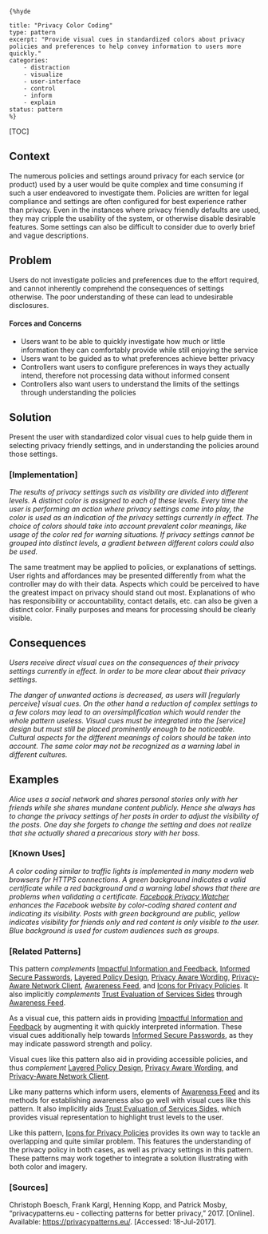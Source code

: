     {%hyde

    title: "Privacy Color Coding"
    type: pattern
    excerpt: "Provide visual cues in standardized colors about privacy policies and preferences to help convey information to users more quickly."
    categories:
        - distraction
        - visualize
        - user-interface
        - control
        - inform
        - explain
    status: pattern
    %}

[TOC]

<!--### [Also Known As]-->
<!-- All other names the pattern is known by.-->



## Context
<!-- The situations in which the pattern may apply.-->
<!-- Aspects which constrain the solution, but are not modified by it. They affect the impact of different forces.-->

The numerous policies and settings around privacy for each service (or product) used by a user would be quite complex and time consuming if such a user endeavored to investigate them. Policies are written for legal compliance and settings are often configured for best experience rather than privacy. Even in the instances where privacy friendly defaults are used, they may cripple the usability of the system, or otherwise disable desirable features. Some settings can also be difficult to consider due to overly brief and vague descriptions.

## Problem
<!-- The problem a pattern addresses, including a list of forces describing why a problem might be difficult to solve.-->

Users do not investigate policies and preferences due to the effort required, and cannot inherently comprehend the consequences of settings otherwise. The poor understanding of these can lead to undesirable disclosures.

#### Forces and Concerns
<!-- Implications in this problem which affect the appropriateness of a solution, and are affected by this pattern.-->
<!-- Forces should be highly visible for easy reference, where less obvious a dedicated section is recommended.-->
- Users want to be able to quickly investigate how much or little information they can comfortably provide while still enjoying the service
- Users want to be guided as to what preferences achieve better privacy
- Controllers want users to configure preferences in ways they actually intend, therefore not processing data without informed consent
- Controllers also want users to understand the limits of the settings through understanding the policies

## Solution
<!-- A concise description of how the pattern addresses the problem.-->

Present the user with standardized color visual cues to help guide them in selecting privacy friendly settings, and in understanding the policies around those settings.

<!--### [Structure]-->
<!--A detailed specification of the structural aspects of the pattern. A class diagram if applicable.-->



### [Implementation]
<!--Guidelines for implementing the pattern; code fragments; suggested PETS; policy fragments.-->

_The results of privacy settings such as visibility are divided into different levels. A distinct color is assigned to each of these levels. Every time the user is performing an action where privacy settings come into play, the color is used as an indication of the privacy settings currently in effect. The choice of colors should take into account prevalent color meanings, like usage of the color red for warning situations. If privacy settings cannot be grouped into distinct levels, a gradient between different colors could also be used._

The same treatment may be applied to policies, or explanations of settings. User rights and affordances may be presented differently from what the controller may do with their data. Aspects which could be perceived to have the greatest impact on privacy should stand out most. Explanations of who has responsibility or accountability, contact details, etc. can also be given a distinct color. Finally purposes and means for processing should be clearly visible.

## Consequences
<!--The advantages (benefits) and disadvantages (liabilities) of applying the pattern.-->


_Users receive direct visual cues on the consequences of their privacy settings currently in effect. In order to be more clear about their privacy settings._

_The danger of unwanted actions is decreased, as users will [regularly perceive] visual cues. On the other hand a reduction of complex settings to a few colors may lead to an oversimplification which would render the whole pattern useless. Visual cues must be integrated into the [service] design but must still be placed prominently enough to be noticeable. Cultural aspects for the different meanings of colors should be taken into account. The same color may not be recognized as a warning label in different cultures._

<!--### [Constraints]-->
<!-- limitations as a consequence of applying the pattern.-->



## Examples
<!--Motivational example to see how the pattern is applied.-->

_Alice uses a social network and shares personal stories only with her friends while she shares mundane content publicly. Hence she always has to change the privacy settings of her posts in order to adjust the visibility of the posts. One day she forgets to change the setting and does not realize that she actually shared a precarious story with her boss._

### [Known Uses]
<!-- Pointers to various applications of the pattern.-->

_A color coding similar to traffic lights is implemented in many modern web browsers for HTTPS connections. A green background indicates a valid certificate while a red background and a warning label shows that there are problems when validating a certificate. [Facebook Privacy Watcher](http://www.daniel-puscher.de/fpw/) enhances the Facebook website by color-coding shared content and indicating its visibility. Posts with green background are public, yellow indicates visibility for friends only and red content is only visible to the user. Blue background is used for custom audiences such as groups._

<!--## See Also-->
<!-- Any pointers to relevant information, not contained in the subfields below.-->



### [Related Patterns]
<!-- Supporting and conflicting patterns-->

This pattern _complements_ [Impactful Information and Feedback](Impactful-Information-and-Feedback), [Informed Secure Passwords](Informed-Secure-Passwords), [Layered Policy Design](Layered-Policy-Design), [Privacy Aware Wording](Privacy-Aware-Wording), [Privacy-Aware Network Client](Privacy-Aware-Network-Client), [Awareness Feed](Awareness-Feed), and [Icons for Privacy Policies](Icons-for-Privacy-Policies). It also implicitly _complements_ [Trust Evaluation of Services Sides](Trust-Evaluation-of-Services-Sides) through [Awareness Feed](Awareness-Feed).

As a visual cue, this pattern aids in providing [Impactful Information and Feedback](Impactful-Information-and-Feedback) by augmenting it with quickly interpreted information. These visual cues additionally help towards [Informed Secure Passwords](Informed-Secure-Passwords), as they may indicate password strength and policy.

Visual cues like this pattern also aid in providing accessible policies, and thus _complement_ [Layered Policy Design](Layered-Policy-Design), [Privacy Aware Wording](Privacy-Aware-Wording), and [Privacy-Aware Network Client](Privacy-Aware-Network-Client).

Like many patterns which inform users, elements of [Awareness Feed](Awareness-Feed) and its methods for establishing awareness also go well with visual cues like this pattern. It also implicitly aids [Trust Evaluation of Services Sides](Trust-Evaluation-of-Services-Sides), which provides visual representation to highlight trust levels to the user.

Like this pattern, [Icons for Privacy Policies](Icons-for-Privacy-Policies) provides its own way to tackle an overlapping and quite similar problem. This features the understanding of the privacy policy in both cases, as well as privacy settings in this pattern. These patterns may work together to integrate a solution illustrating with both color and imagery.

### [Sources]
<!-- References to the original source of the pattern.-->

Christoph Boesch, Frank Kargl, Henning Kopp, and Patrick Mosby, “privacypatterns.eu - collecting patterns for better privacy,” 2017. [Online]. Available: https://privacypatterns.eu/. [Accessed: 18-Jul-2017].

<!--## General Comments-->
<!-- Separate discussion on the pattern.-->



<!--## Tags-->
<!-- User definable descriptors for additional correlation.-->


